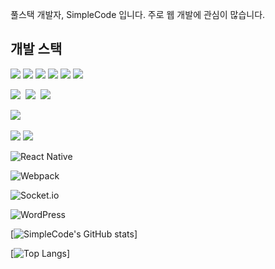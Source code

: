 풀스택 개발자, SimpleCode 입니다.
주로 웹 개발에 관심이 많습니다.

## 개발 스택
<img src="https://img.shields.io/badge/HTML5-E34F26?style=flat-square&logo=HTML5&logoColor=white"/> <img src="https://img.shields.io/badge/CSS3-1572B6?style=flat-square&logo=CSS3&logoColor=white"/> <img src="https://img.shields.io/badge/JavaScript-F7DF1E?style=flat-square&logo=JavaScript&logoColor=white"/> <img src="https://img.shields.io/badge/jQuery-0769ad?style=flat-square&logo=jQuery&logoColor=white"/>  <img src="https://img.shields.io/badge/Vue-4FC08D?style=flat-square&logo=vue.js&logoColor=white"/>  <img src="https://img.shields.io/badge/React-61DAFB?style=flat-square&logo=react&logoColor=white"/> 

<img src="https://img.shields.io/badge/PHP-777BB4?style=flat-square&logo=php&logoColor=white"/>&nbsp; <img src="https://img.shields.io/badge/Node.js-43853d?style=flat-square&logo=node.js&logoColor=white"/>&nbsp; <img src="https://img.shields.io/badge/Spring%20Boot-6DB33F?style=flat-square&logo=springboot&logoColor=white" />

<img src="https://img.shields.io/badge/MySQL-4479A1?style=flat-square&logo=mysql&logoColor=white"/>&nbsp;

<img src="https://img.shields.io/badge/Electron.js-47848F?style=flat-square&logo=electron&logoColor=white"/> <img src="https://img.shields.io/badge/Flutter-02569B?style=flat-square&logo=flutter&logoColor=white"/>

![React Native](https://img.shields.io/badge/react_native-%2320232a.svg?style=flat-square&logo=react&logoColor=%2361DAFB)

![Webpack](https://img.shields.io/badge/webpack-%238DD6F9.svg?style=flat-square&logo=webpack&logoColor=black)

![Socket.io](https://img.shields.io/badge/Socket.io-black?style=flat-square&logo=socket.io&badgeColor=010101)

![WordPress](https://img.shields.io/badge/WordPress-%23117AC9.svg?style=flat-square&logo=WordPress&logoColor=white)

[![SimpleCode's GitHub stats](https://github-readme-stats.vercel.app/api?username=smaker&show_icons=true&count_private=true)]

[![Top Langs](https://github-readme-stats.vercel.app/api/top-langs/?username=anuraghazra&count_private=true)]
